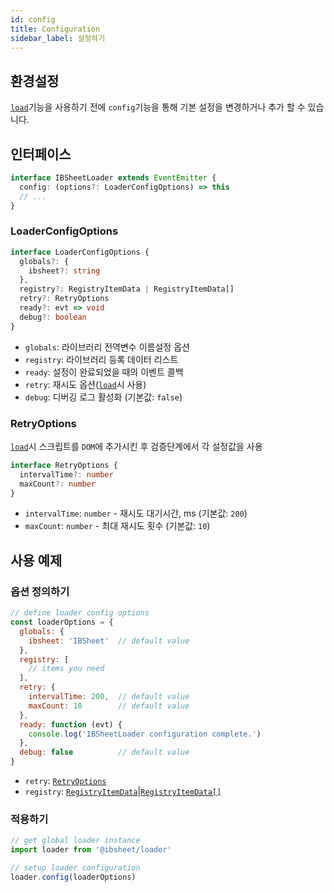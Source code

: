 ```yaml
---
id: config
title: Configuration
sidebar_label: 설정하기
---
```


## 환경설정

[`load`](/loader-manual/docs/adv/load)기능을 사용하기 전에 `config`기능을 통해 기본 설정을 변경하거나 추가 할 수 있습니다.

## 인터페이스

```ts
interface IBSheetLoader extends EventEmitter {
  config: (options?: LoaderConfigOptions) => this
  // ...
}
```

### LoaderConfigOptions

```ts
interface LoaderConfigOptions {
  globals?: {
    ibsheet?: string
  },
  registry?: RegistryItemData | RegistryItemData[]
  retry?: RetryOptions
  ready?: evt => void
  debug?: boolean
}
```

* `globals`: 라이브러리 전역변수 이름설정 옵션
* `registry`: 라이브러리 등록 데이터 리스트
* `ready`: 설정이 완료되었을 때의 이벤트 콜백
* `retry`: 재시도 옵션([`load`](/loader-manual/docs/adv/load)시 사용)
* `debug`: 디버깅 로그 활성화 (기본값: `false`)

### RetryOptions

[`load`](/loader-manual/docs/adv/load)시 스크립트를 `DOM`에 추가시킨 후 검증단계에서 각 설정값을 사용

```ts
interface RetryOptions {
  intervalTime?: number
  maxCount?: number
}
```

* `intervalTime`: `number` - 재시도 대기시간, ms (기본값: `200`)
* `maxCount`: `number` - 최대 재시도 횟수 (기본값: `10`)


## 사용 예제

### 옵션 정의하기

```js
// define loader config options
const loaderOptions = {
  globals: {
    ibsheet: 'IBSheet'  // default value
  },
  registry: [
    // items you need
  ],
  retry: {
    intervalTime: 200,  // default value
    maxCount: 10        // default value
  },
  ready: function (evt) {
    console.log('IBSheetLoader configuration complete.')
  },
  debug: false          // default value
}
```

* `retry`: [`RetryOptions`](#retryoptions)
* `registry`: [`RegistryItemData`](/loader-manual/docs/adv/registry#registryitemdata)|[`RegistryItemData[]`](/loader-manual/docs/adv/registry#registryitemdata)

### 적용하기

```js
// get global loader instance
import loader from '@ibsheet/loader'

// setup loader configuration
loader.config(loaderOptions)
```

